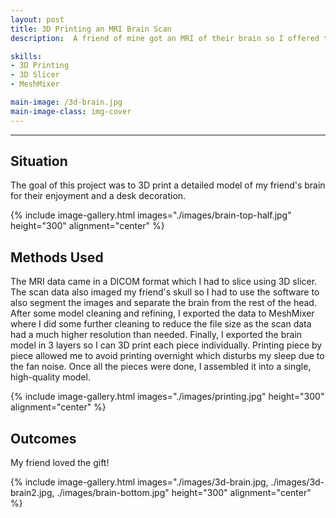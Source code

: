 ```yaml
---
layout: post
title: 3D Printing an MRI Brain Scan
description:  A friend of mine got an MRI of their brain so I offered to 3D print it for them.

skills: 
- 3D Printing
- 3D Slicer
- MeshMixer

main-image: /3d-brain.jpg
main-image-class: img-cover
---
```


---
## Situation

The goal of this project was to 3D print a detailed model of my friend's brain for their enjoyment and a desk decoration.

{% include image-gallery.html images="./images/brain-top-half.jpg" height="300" alignment="center" %} 

## Methods Used

The MRI data came in a DICOM format which I had to slice using 3D slicer. The scan data also imaged my friend's skull so I had to use the software to also segment the images and separate the brain from the rest of the head. After some model cleaning and refining, I exported the data to MeshMixer where I did some further cleaning to reduce the file size as the scan data had a much higher resolution than needed. Finally, I exported the brain model in 3 layers so I can 3D print each piece individually. Printing piece by piece allowed me to avoid printing overnight which disturbs my sleep due to the fan noise. Once all the pieces were done, I assembled it into a single, high-quality model.

{% include image-gallery.html images="./images/printing.jpg" height="300" alignment="center" %} 

## Outcomes

My friend loved the gift! 

{% include image-gallery.html images="./images/3d-brain.jpg, ./images/3d-brain2.jpg, ./images/brain-bottom.jpg" height="300" alignment="center" %} 
